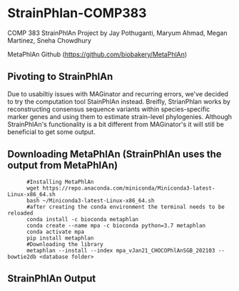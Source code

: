 # StrainPhlan-COMP383
COMP 383 StrainPhlAn Project by Jay Pothuganti, Maryum Ahmad, Megan Martinez, Sneha Chowdhury

MetaPhlAn Github (https://github.com/biobakery/MetaPhlAn)


## Pivoting to StrainPhlAn
Due to usabiltiy issues with MAGinator and recurring errors, we've decided to try the computation tool StainPhlAn instead. 
Breifly, StrianPhlan works by reconstructing consensus sequence variants within species-specific marker genes and using them to estimate strain-level phylogenies. Although StrainPhlAn's functionality is a bit different from MAGinator's it will still be beneficial to get some output.

## Downloading MetaPhlAn (StrainPhlAn uses the output from MetaPhlAn)
          #Installing MetaPhlAn
          wget https://repo.anaconda.com/miniconda/Miniconda3-latest-Linux-x86_64.sh
          bash ~/Miniconda3-latest-Linux-x86_64.sh
          #after creating the conda environment the terminal needs to be reloaded
          conda install -c bioconda metaphlan
          conda create --name mpa -c bioconda python=3.7 metaphlan
          conda activate mpa
          pip install metaphlan
          #Downloading the library
          metaphlan --install --index mpa_vJan21_CHOCOPhlAnSGB_202103 --bowtie2db <database folder>

## StrainPhlAn Output
